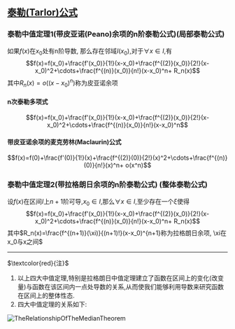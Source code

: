 ## [泰勒(Tarlor)公式](https://www.zhihu.com/tardis/zm/art/88855321?source_id=1003)

### 泰勒中值定理1(带皮亚诺(Peano)余项的n阶泰勒公式)(局部泰勒公式)

如果$f(x)$在$x_0$处有n阶导数, 那么存在邻域$I(x_0)$,对于$\forall x \in I$,有
$$f(x)=f(x_0)+\frac{f'(x_0)}{1!}(x-x_0)+\frac{f^{(2)}(x_0)}{2!}(x-x_0)^2+\cdots+\frac{f^{(n)}(x_0)}{n!}(x-x_0)^n+ R_n(x)$$
其中$R_n(x)=o((x-x_0)^n)$称为皮亚诺余项

#### n次泰勒多项式

$$f(x)=f(x_0)+\frac{f'(x_0)}{1!}(x-x_0)+\frac{f^{(2)}(x_0)}{2!}(x-x_0)^2+\cdots+\frac{f^{(n)}(x_0)}{n!}(x-x_0)^n$$

#### 带皮亚诺余项的麦克劳林(Maclaurin)公式

$$f(x)=f(0)+\frac{f'(0)}{1!}(x)+\frac{f^{(2)}(0)}{2!}(x)^2+\cdots+\frac{f^{(n)}(0)}{n!}(x)^n+ o(x^n)$$

### 泰勒中值定理2(带拉格朗日余项的n阶泰勒公式) (整体泰勒公式)

设$f(x)$在区间$I$上$n+1$阶可导,$x_0\in I$,那么$\forall x \in I$,至少存在一个$\xi$使得
$$f(x)=f(x_0)+\frac{f'(x_0)}{1!}(x-x_0)+\frac{f^{(2)}(x_0)}{2!}(x-x_0)^2+\cdots+\frac{f^{(n)}(x_0)}{n!}(x-x_0)^n+ R_n(x)$$
其中$R_n(x)=\frac{f^{(n+1)}(\xi)}{(n+1)!}(x-x_0)^{n+1}称为拉格朗日余项, \xi在x_0与x之间$

---

$\textcolor{red}{注}$

1. 以上四大中值定理,特别是拉格朗日中值定理建立了函数在区间上的变化(改变量)与函数在该区间内一点处导数的关系,从而使我们能够利用导数来研究函数在区间上的整体性态.
2. 四大中值定理的关系如下:

![TheRelationshipOfTheMedianTheorem](TheRelationshipOfTheMedianTheorem.png)

